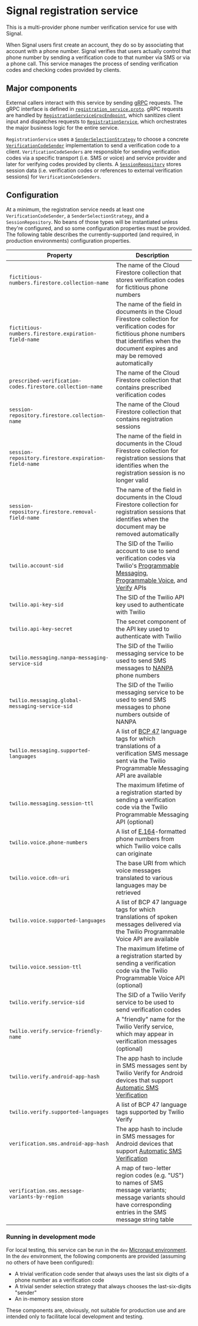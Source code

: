 # Signal registration service

This is a multi-provider phone number verification service for use with Signal.

When Signal users first create an account, they do so by associating that account with a phone number. Signal verifies that users actually control that phone number by sending a verification code to that number via SMS or via a phone call. This service manages the process of sending verification codes and checking codes provided by clients.

## Major components

External callers interact with this service by sending [gRPC](https://grpc.io/) requests. The gRPC interface is defined in [`registration_service.proto`](./src/main/proto/registration_service.proto). gRPC requests are handled by [`RegistrationServiceGrpcEndpoint`](./src/main/java/org/signal/registration/rpc/RegistrationServiceGrpcEndpoint.java), which sanitizes client input and dispatches requests to [`RegistrationService`](./src/main/java/org/signal/registration/RegistrationService.java), which orchestrates the major business logic for the entire service.

`RegistrationService` uses a [`SenderSelectionStrategy`](./src/main/java/org/signal/registration/sender/SenderSelectionStrategy.java) to choose a concrete [`VerificationCodeSender`](./src/main/java/org/signal/registration/sender/VerificationCodeSender.java) implementation to send a verification code to a client. `VerificationCodeSenders` are responsible for sending verification codes via a specific transport (i.e. SMS or voice) and service provider and later for verifying codes provided by clients. A [`SessionRepository`](./src/main/java/org/signal/registration/session/SessionRepository.java) stores session data (i.e. verification codes or references to external verification sessions) for `VerificationCodeSenders`.

## Configuration

At a minimum, the registration service needs at least one `VerificationCodeSender`, a `SenderSelectionStrategy`, and a `SessionRepository`. No beans of those types will be instantiated unless they're configured, and so some configuration properties must be provided. The following table describes the currently-supported (and required, in production environments) configuration properties.

| Property                                                    | Description                                                                                                                                                                                                                                                              |
|-------------------------------------------------------------|--------------------------------------------------------------------------------------------------------------------------------------------------------------------------------------------------------------------------------------------------------------------------|
| `fictitious-numbers.firestore.collection-name`              | The name of the Cloud Firestore collection that stores verification codes for fictitious phone numbers                                                                                                                                                                   |
| `fictitious-numbers.firestore.expiration-field-name`        | The name of the field in documents in the Cloud Firestore collection for verification codes for fictitious phone numbers that identifies when the document expires and may be removed automatically                                                                      |
| `prescribed-verification-codes.firestore.collection-name`   | The name of the Cloud Firestore collection that contains prescribed verification codes                                                                                                                                                                                   |
| `session-repository.firestore.collection-name`              | The name of the Cloud Firestore collection that contains registration sessions                                                                                                                                                                                           |
| `session-repository.firestore.expiration-field-name`        | The name of the field in documents in the Cloud Firestore collection for registration sessions that identifies when the registration session is no longer valid                                                                                                          |
| `session-repository.firestore.removal-field-name`           | The name of the field in documents in the Cloud Firestore collection for registration sessions that identifies when the document may be removed automatically                                                                                                            |
| `twilio.account-sid`                                        | The SID of the Twilio account to use to send verification codes via Twilio's [Programmable Messaging](https://www.twilio.com/messaging/programmable-messaging-api), [Programmable Voice](https://www.twilio.com/voice), and [Verify](https://www.twilio.com/verify) APIs |
| `twilio.api-key-sid`                                        | The SID of the Twilio API key used to authenticate with Twilio                                                                                                                                                                                                           |
| `twilio.api-key-secret`                                     | The secret component of the API key used to authenticate with Twilio                                                                                                                                                                                                     |
| `twilio.messaging.nanpa-messaging-service-sid`              | The SID of the Twilio messaging service to be used to send SMS messages to [NANPA](https://nationalnanpa.com/) phone numbers                                                                                                                                             |
| `twilio.messaging.global-messaging-service-sid`             | The SID of the Twilio messaging service to be used to send SMS messages to phone numbers outside of NANPA                                                                                                                                                                |
| `twilio.messaging.supported-languages`                      | A list of [BCP 47](https://www.rfc-editor.org/rfc/rfc4646.txt) language tags for which translations of a verification SMS message sent via the Twilio Programmable Messaging API are available                                                                           |
| `twilio.messaging.session-ttl`                              | The maximum lifetime of a registration started by sending a verification code via the Twilio Programmable Messaging API (optional)                                                                                                                                       |
| `twilio.voice.phone-numbers`                                | A list of [E.164](https://www.twilio.com/docs/glossary/what-e164)-formatted phone numbers from which Twilio voice calls can originate                                                                                                                                    |
| `twilio.voice.cdn-uri`                                      | The base URI from which voice messages translated to various languages may be retrieved                                                                                                                                                                                  |
| `twilio.voice.supported-languages`                          | A list of BCP 47 language tags for which translations of spoken messages delivered via the Twilio Programmable Voice API are available                                                                                                                                   |
| `twilio.voice.session-ttl`                                  | The maximum lifetime of a registration started by sending a verification code via the Twilio Programmable Voice API (optional)                                                                                                                                           |
| `twilio.verify.service-sid`                                 | The SID of a Twilio Verify service to be used to send verification codes                                                                                                                                                                                                 |
| `twilio.verify.service-friendly-name`                       | A "friendly" name for the Twilio Verify service, which may appear in verification messages (optional)                                                                                                                                                                    |
| `twilio.verify.android-app-hash`                            | The app hash to include in SMS messages sent by Twilio Verify for Android devices that support [Automatic SMS Verification](https://developers.google.com/identity/sms-retriever/overview)                                                                               |
| `twilio.verify.supported-languages`                         | A list of BCP 47 language tags supported by Twilio Verify                                                                                                                                                                                                                |
| `verification.sms.android-app-hash`                         | The app hash to include in SMS messages for Android devices that support [Automatic SMS Verification](https://developers.google.com/identity/sms-retriever/overview)                                                                                                     |
| `verification.sms.message-variants-by-region`               | A map of two-letter region codes (e.g. "US") to names of SMS message variants; message variants should have corresponding entries in the SMS message string table                                                                                                        |

### Running in development mode

For local testing, this service can be run in the `dev` [Micronaut environment](https://docs.micronaut.io/latest/guide/#environments). In the `dev` environment, the following components are provided (assuming no others of have been configured):

- A trivial verification code sender that always uses the last six digits of a phone number as a verification code
- A trivial sender selection strategy that always chooses the last-six-digits "sender"
- An in-memory session store

These components are, obviously, not suitable for production use and are intended only to facilitate local development and testing.
